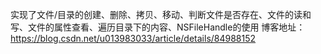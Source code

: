 
实现了文件/目录的创建、删除、拷贝、移动、判断文件是否存在、文件的读和写、文件的属性查看、遍历目录下的内容、NSFileHandle的使用
博客地址：https://blog.csdn.net/u013983033/article/details/84988152
